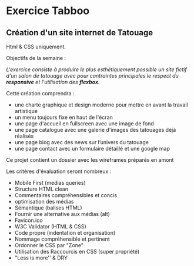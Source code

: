Exercice Tabboo
======================

Création d'un site internet de Tatouage
--------------------------------------------------------

Html & CSS uniquement.

Objectifs de la semaine :

*L'exercice consiste à produire le plus esthétiquement possible un site fictif d'un salon de tatouage avec pour contraintes principales le respect du __responsive__ et l'utilisation des __flexbox__.*

Cette création comprendra :
* une charte graphique et design moderne pour mettre en avant la travail artistique
* un menu toujours fixe en haut de l'écran
* une page d'accueil en fullscreen avec une image de fond 
* une page catalogue avec une galerie d'images des tatouages déjà réalisés
* une page blog avec des news sur l’univers du tatouage
* une page contact avec un formulaire détaillé et une google map

Ce projet contient un dossier avec les wireframes préparés en amont 

Les critères d'évaluation seront nombreux :
- Mobile First (medias queries)
- Structure HTML clean
- Commentaires compréhensibles et concis
- optimisation des médias
- Sémantique (balises HTML)
- Fournir une alternative aux médias (alt)
- Favicon.ico
- W3C Validator (HTML & CSS)
- Code propre (indentation et organisation)
- Nommage compréhensible et pertinent
- Ordonner le CSS par "Zone"
- Utilisation des Raccourcis en CSS (super propriété)
- "Less is more'' & DRY
